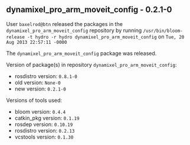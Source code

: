 ## dynamixel_pro_arm_moveit_config - 0.2.1-0

User `baxelrod@btn` released the packages in the `dynamixel_pro_arm_moveit_config` repository by running `/usr/bin/bloom-release -t hydro -r hydro dynamixel_pro_arm_moveit_config` on `Tue, 20 Aug 2013 22:57:11 -0000`

The `dynamixel_pro_arm_moveit_config` package was released.

Version of package(s) in repository `dynamixel_pro_arm_moveit_config`:
- rosdistro version: `0.8.1-0`
- old version: `None-0`
- new version: `0.2.1-0`

Versions of tools used:
- bloom version: `0.4.4`
- catkin_pkg version: `0.1.19`
- rosdep version: `0.10.19`
- rosdistro version: `0.2.13`
- vcstools version: `0.1.30`


